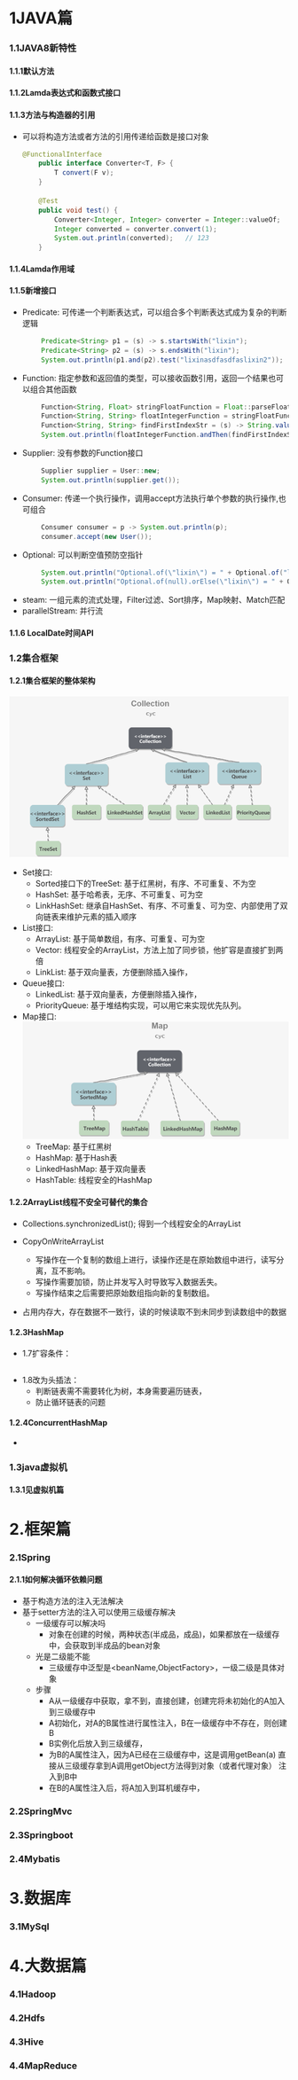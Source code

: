 # 1JAVA篇

### 1.1JAVA8新特性

#### 1.1.1默认方法

#### 1.1.2Lamda表达式和函数式接口

#### 1.1.3方法与构造器的引用

+ 可以将构造方法或者方法的引用传递给函数是接口对象

  ```java
  @FunctionalInterface
      public interface Converter<T, F> {
          T convert(F v);
      }
  
      @Test
      public void test() {
          Converter<Integer, Integer> converter = Integer::valueOf;
          Integer converted = converter.convert(1);
          System.out.println(converted);   // 123
      }
  ```

#### 1.1.4Lamda作用域
#### 1.1.5新增接口

+ Predicate: 可传递一个判断表达式，可以组合多个判断表达式成为复杂的判断逻辑
```java
        Predicate<String> p1 = (s) -> s.startsWith("lixin");
        Predicate<String> p2 = (s) -> s.endsWith("lixin");
        System.out.println(p1.and(p2).test("lixinasdfasdfaslixin2"));
```
+ Function: 指定参数和返回值的类型，可以接收函数引用，返回一个结果也可以组合其他函数
```java
        Function<String, Float> stringFloatFunction = Float::parseFloat;
        Function<String, String> floatIntegerFunction = stringFloatFunction.andThen(String::valueOf);
        Function<String, String> findFirstIndexStr = (s) -> String.valueOf(s.charAt(0));
        System.out.println(floatIntegerFunction.andThen(findFirstIndexStr).apply("123.0"));
```
+ Supplier: 没有参数的Function接口
```java
        Supplier supplier = User::new;
        System.out.println(supplier.get());
```
+ Consumer: 传递一个执行操作，调用accept方法执行单个参数的执行操作,也可组合
```java
        Consumer consumer = p -> System.out.println(p);
        consumer.accept(new User());
```

+ Optional: 可以判断空值预防空指针
```java
        System.out.println("Optional.of(\"lixin\") = " + Optional.of("lixin"));
        System.out.println("Optional.of(null).orElse(\"lixin\") = " + Optional.ofNullable(null).orElse("lixin"));
```

+ steam: 一组元素的流式处理，Filter过滤、Sort排序，Map映射、Match匹配
+ parallelStream: 并行流
#### 1.1.6 LocalDate时间API
### 1.2集合框架
#### 1.2.1集合框架的整体架构

![](../img/Collection.png)

+ Set接口:
   + Sorted接口下的TreeSet: 基于红黑树，有序、不可重复、不为空
   + HashSet: 基于哈希表，无序、不可重复、可为空
   + LinkHashSet: 继承自HashSet、有序、不可重复、可为空、内部使用了双向链表来维护元素的插入顺序
+ List接口:
   + ArrayList: 基于简单数组，有序、可重复、可为空
   + Vector: 线程安全的ArrayList，方法上加了同步锁，他扩容是直接扩到两倍
   + LinkList: 基于双向量表，方便删除插入操作，
+ Queue接口:
   + LinkedList: 基于双向量表，方便删除插入操作，
   + PriorityQueue: 基于堆结构实现，可以用它来实现优先队列。
+ Map接口:
  ![](../img/Map.png)
   + TreeMap: 基于红黑树
   + HashMap: 基于Hash表
   + LinkedHashMap: 基于双向量表
   + HashTable: 线程安全的HashMap

#### 1.2.2ArrayList线程不安全可替代的集合

+ Collections.synchronizedList(); 得到一个线程安全的ArrayList
+ CopyOnWriteArrayList
  + 写操作在一个复制的数组上进行，读操作还是在原始数组中进行，读写分离，互不影响。
  + 写操作需要加锁，防止并发写入时导致写入数据丢失。
  + 写操作结束之后需要把原始数组指向新的复制数组。

+ 占用内存大，存在数据不一致行，读的时候读取不到未同步到读数组中的数据

#### 1.2.3HashMap

+ 1.7扩容条件：

```java

```

+ 1.8改为头插法：
  + 判断链表需不需要转化为树，本身需要遍历链表，
  + 防止循环链表的问题

#### 1.2.4ConcurrentHashMap

+ 

### 1.3java虚拟机

#### 1.3.1见虚拟机篇

# 2.框架篇

### 2.1Spring

#### 2.1.1如何解决循环依赖问题

+ 基于构造方法的注入无法解决
+ 基于setter方法的注入可以使用三级缓存解决
  + 一级缓存可以解决吗
    + 对象在创建的时候，两种状态(半成品，成品)，如果都放在一级缓存中，会获取到半成品的bean对象
  + 光是二级能不能
    + 三级缓存中泛型是<beanName,ObjectFactory>，一级二级是具体对象
  + 步骤
    + A从一级缓存中获取，拿不到，直接创建，创建完将未初始化的A加入到三级缓存中
    + A初始化，对A的B属性进行属性注入，B在一级缓存中不存在，则创建B
    + B实例化后放入到三级缓存，
    + 为B的A属性注入，因为A已经在三级缓存中，这是调用getBean(a) 直接从三级缓存拿到A调用getObject方法得到对象（或者代理对象） 注入到B中
    + 在B的A属性注入后，将A加入到耳机缓存中，

### 2.2SpringMvc

### 2.3Springboot

### 2.4Mybatis

# 3.数据库

### 3.1MySql

# 4.大数据篇

### 4.1Hadoop

### 4.2Hdfs

### 4.3Hive

### 4.4MapReduce





